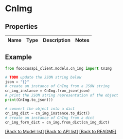 # CnImg


## Properties

Name | Type | Description | Notes
------------ | ------------- | ------------- | -------------

## Example

```python
from fooocusapi_client.models.cn_img import CnImg

# TODO update the JSON string below
json = "{}"
# create an instance of CnImg from a JSON string
cn_img_instance = CnImg.from_json(json)
# print the JSON string representation of the object
print(CnImg.to_json())

# convert the object into a dict
cn_img_dict = cn_img_instance.to_dict()
# create an instance of CnImg from a dict
cn_img_form_dict = cn_img.from_dict(cn_img_dict)
```
[[Back to Model list]](../README.md#documentation-for-models) [[Back to API list]](../README.md#documentation-for-api-endpoints) [[Back to README]](../README.md)


